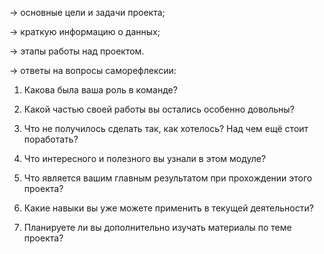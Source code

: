 → основные цели и задачи проекта;

→ краткую информацию о данных;

→ этапы работы над проектом.

→ ответы на вопросы саморефлексии:

1. Какова была ваша роль в команде?

2. Какой частью своей работы вы остались особенно довольны?

3. Что не получилось сделать так, как хотелось? Над чем ещё стоит поработать?

4. Что интересного и полезного вы узнали в этом модуле?

5. Что является вашим главным результатом при прохождении этого проекта?

6. Какие навыки вы уже можете применить в текущей деятельности?

7. Планируете ли вы дополнительно изучать материалы по теме проекта?
